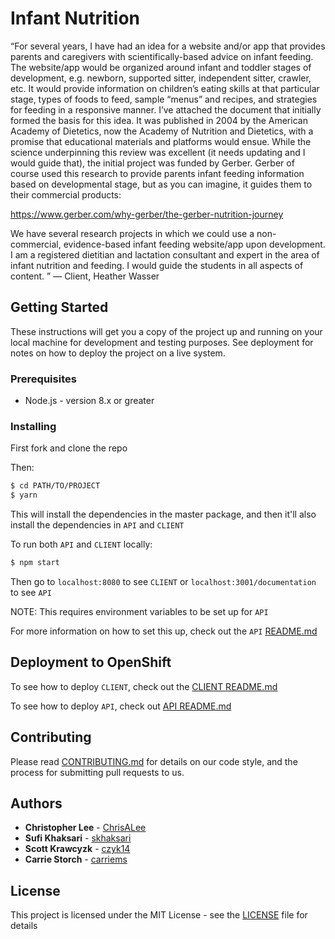 # Infant Nutrition

“For several years, I have had an idea for a website and/or app that provides parents and caregivers with scientifically-based advice on infant feeding. The website/app would be organized around infant and toddler stages of development, e.g. newborn, supported sitter, independent sitter, crawler, etc. It would provide information on children’s eating skills at that particular stage, types of foods to feed, sample “menus” and recipes, and strategies for feeding in a responsive manner. I’ve attached the document that initially formed the basis for this idea. It was published in 2004 by the American Academy of Dietetics, now the Academy of Nutrition and Dietetics, with a promise that educational materials and platforms would ensue. While the science underpinning this review was excellent (it needs updating and I would guide that), the initial project was funded by Gerber. Gerber of course used this research to provide parents infant feeding information based on developmental stage, but as you can imagine, it guides them to their commercial products:

https://www.gerber.com/why-gerber/the-gerber-nutrition-journey

We have several research projects in which we could use a non-commercial, evidence-based infant feeding website/app upon development. I am a registered dietitian and lactation consultant and expert in the area of infant nutrition and feeding. I would guide the students in all aspects of content. ” — Client, Heather Wasser

## Getting Started

These instructions will get you a copy of the project up and running on your local machine for development and testing purposes. See deployment for notes on how to deploy the project on a live system.

### Prerequisites

*   Node.js - version 8.x or greater

### Installing

First fork and clone the repo

Then:

```sh
$ cd PATH/TO/PROJECT
$ yarn
```

This will install the dependencies in the master package, and then it'll also install the dependencies in `API` and `CLIENT`

To run both `API` and `CLIENT` locally:

```sh
$ npm start
```

Then go to `localhost:8080` to see `CLIENT` or `localhost:3001/documentation` to see `API`

NOTE: This requires environment variables to be set up for `API`

For more information on how to set this up, check out the `API` [README.md](api/README.md)

## Deployment to OpenShift

To see how to deploy `CLIENT`, check out the [CLIENT README.md](client/README.md)

To see how to deploy `API`, check out [API README.md](api/README.md)

## Contributing

Please read [CONTRIBUTING.md](CONTRIBUTING.md) for details on our code style, and the process for submitting pull requests to us.

## Authors

*   **Christopher Lee** - [ChrisALee](https://github.com/chrisalee)
*   **Sufi Khaksari** - [skhaksari](https://github.com/skhaksari)
*   **Scott Krawcyzk** - [czyk14](https://github.com/czyk14)
*   **Carrie Storch** - [carriems](https://github.com/carriems)

## License

This project is licensed under the MIT License - see the [LICENSE](LICENSE) file for details
